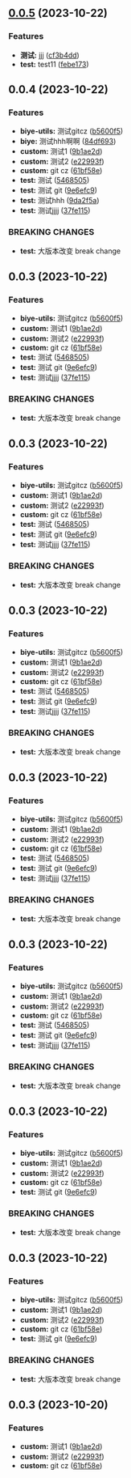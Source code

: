 ## [0.0.5](https://github.com/biyejun/biyejun-utils/compare/v0.0.4...v0.0.5) (2023-10-22)


### Features

* **测试:** jjj ([cf3b4dd](https://github.com/biyejun/biyejun-utils/commit/cf3b4ddfe7469fcee250b8fcd5d6fa882b9003c3))
* **test:** test11 ([febe173](https://github.com/biyejun/biyejun-utils/commit/febe17358f3255f6a990353497dcba74d5d5c2dd))



## 0.0.4 (2023-10-22)


### Features

* **biye-utils:** 测试gitcz ([b5600f5](https://github.com/biyejun/biyejun-utils/commit/b5600f5aeb54d8f74cfb947d7e1c0bb5e551606d))
* **biye:** 测试hhh啊啊 ([84df693](https://github.com/biyejun/biyejun-utils/commit/84df693ba3292c36b4dad2de18566d64420c6c1f))
* **custom:** 测试1 ([9b1ae2d](https://github.com/biyejun/biyejun-utils/commit/9b1ae2dae6dde59099cef83ae4f78520765339bd))
* **custom:** 测试2 ([e22993f](https://github.com/biyejun/biyejun-utils/commit/e22993f64c90b7830e0211614409a3120e8300a2))
* **custom:** git cz ([61bf58e](https://github.com/biyejun/biyejun-utils/commit/61bf58eca69b5d8dab81b90b92fc75f3248d3b8c))
* **test:** 测试 ([5468505](https://github.com/biyejun/biyejun-utils/commit/54685057567d57d02c17c67019d8cdcace5680d9))
* **test:** 测试 git ([9e6efc9](https://github.com/biyejun/biyejun-utils/commit/9e6efc94853cfeb5d12242c102ca752db95d2609))
* **test:** 测试hhh ([9da2f5a](https://github.com/biyejun/biyejun-utils/commit/9da2f5afbc8d565deb8df3a79e003347c4e7b876))
* **test:** 测试jjjj ([37fe115](https://github.com/biyejun/biyejun-utils/commit/37fe1154685a48b9240f8ff6a2aaee468a29b841))


### BREAKING CHANGES

* **test:** 大版本改变 break change



## 0.0.3 (2023-10-22)


### Features

* **biye-utils:** 测试gitcz ([b5600f5](https://github.com/biyejun/biyejun-utils/commit/b5600f5aeb54d8f74cfb947d7e1c0bb5e551606d))
* **custom:** 测试1 ([9b1ae2d](https://github.com/biyejun/biyejun-utils/commit/9b1ae2dae6dde59099cef83ae4f78520765339bd))
* **custom:** 测试2 ([e22993f](https://github.com/biyejun/biyejun-utils/commit/e22993f64c90b7830e0211614409a3120e8300a2))
* **custom:** git cz ([61bf58e](https://github.com/biyejun/biyejun-utils/commit/61bf58eca69b5d8dab81b90b92fc75f3248d3b8c))
* **test:** 测试 ([5468505](https://github.com/biyejun/biyejun-utils/commit/54685057567d57d02c17c67019d8cdcace5680d9))
* **test:** 测试 git ([9e6efc9](https://github.com/biyejun/biyejun-utils/commit/9e6efc94853cfeb5d12242c102ca752db95d2609))
* **test:** 测试jjjj ([37fe115](https://github.com/biyejun/biyejun-utils/commit/37fe1154685a48b9240f8ff6a2aaee468a29b841))


### BREAKING CHANGES

* **test:** 大版本改变 break change



## 0.0.3 (2023-10-22)


### Features

* **biye-utils:** 测试gitcz ([b5600f5](https://github.com/biyejun/biyejun-utils/commit/b5600f5aeb54d8f74cfb947d7e1c0bb5e551606d))
* **custom:** 测试1 ([9b1ae2d](https://github.com/biyejun/biyejun-utils/commit/9b1ae2dae6dde59099cef83ae4f78520765339bd))
* **custom:** 测试2 ([e22993f](https://github.com/biyejun/biyejun-utils/commit/e22993f64c90b7830e0211614409a3120e8300a2))
* **custom:** git cz ([61bf58e](https://github.com/biyejun/biyejun-utils/commit/61bf58eca69b5d8dab81b90b92fc75f3248d3b8c))
* **test:** 测试 ([5468505](https://github.com/biyejun/biyejun-utils/commit/54685057567d57d02c17c67019d8cdcace5680d9))
* **test:** 测试 git ([9e6efc9](https://github.com/biyejun/biyejun-utils/commit/9e6efc94853cfeb5d12242c102ca752db95d2609))
* **test:** 测试jjjj ([37fe115](https://github.com/biyejun/biyejun-utils/commit/37fe1154685a48b9240f8ff6a2aaee468a29b841))


### BREAKING CHANGES

* **test:** 大版本改变 break change



## 0.0.3 (2023-10-22)


### Features

* **biye-utils:** 测试gitcz ([b5600f5](https://github.com/biyejun/biyejun-utils/commit/b5600f5aeb54d8f74cfb947d7e1c0bb5e551606d))
* **custom:** 测试1 ([9b1ae2d](https://github.com/biyejun/biyejun-utils/commit/9b1ae2dae6dde59099cef83ae4f78520765339bd))
* **custom:** 测试2 ([e22993f](https://github.com/biyejun/biyejun-utils/commit/e22993f64c90b7830e0211614409a3120e8300a2))
* **custom:** git cz ([61bf58e](https://github.com/biyejun/biyejun-utils/commit/61bf58eca69b5d8dab81b90b92fc75f3248d3b8c))
* **test:** 测试 ([5468505](https://github.com/biyejun/biyejun-utils/commit/54685057567d57d02c17c67019d8cdcace5680d9))
* **test:** 测试 git ([9e6efc9](https://github.com/biyejun/biyejun-utils/commit/9e6efc94853cfeb5d12242c102ca752db95d2609))
* **test:** 测试jjjj ([37fe115](https://github.com/biyejun/biyejun-utils/commit/37fe1154685a48b9240f8ff6a2aaee468a29b841))


### BREAKING CHANGES

* **test:** 大版本改变 break change



## 0.0.3 (2023-10-22)


### Features

* **biye-utils:** 测试gitcz ([b5600f5](https://github.com/biyejun/biyejun-utils/commit/b5600f5aeb54d8f74cfb947d7e1c0bb5e551606d))
* **custom:** 测试1 ([9b1ae2d](https://github.com/biyejun/biyejun-utils/commit/9b1ae2dae6dde59099cef83ae4f78520765339bd))
* **custom:** 测试2 ([e22993f](https://github.com/biyejun/biyejun-utils/commit/e22993f64c90b7830e0211614409a3120e8300a2))
* **custom:** git cz ([61bf58e](https://github.com/biyejun/biyejun-utils/commit/61bf58eca69b5d8dab81b90b92fc75f3248d3b8c))
* **test:** 测试 ([5468505](https://github.com/biyejun/biyejun-utils/commit/54685057567d57d02c17c67019d8cdcace5680d9))
* **test:** 测试 git ([9e6efc9](https://github.com/biyejun/biyejun-utils/commit/9e6efc94853cfeb5d12242c102ca752db95d2609))
* **test:** 测试jjjj ([37fe115](https://github.com/biyejun/biyejun-utils/commit/37fe1154685a48b9240f8ff6a2aaee468a29b841))


### BREAKING CHANGES

* **test:** 大版本改变 break change



## 0.0.3 (2023-10-22)


### Features

* **biye-utils:** 测试gitcz ([b5600f5](https://github.com/biyejun/biyejun-utils/commit/b5600f5aeb54d8f74cfb947d7e1c0bb5e551606d))
* **custom:** 测试1 ([9b1ae2d](https://github.com/biyejun/biyejun-utils/commit/9b1ae2dae6dde59099cef83ae4f78520765339bd))
* **custom:** 测试2 ([e22993f](https://github.com/biyejun/biyejun-utils/commit/e22993f64c90b7830e0211614409a3120e8300a2))
* **custom:** git cz ([61bf58e](https://github.com/biyejun/biyejun-utils/commit/61bf58eca69b5d8dab81b90b92fc75f3248d3b8c))
* **test:** 测试 ([5468505](https://github.com/biyejun/biyejun-utils/commit/54685057567d57d02c17c67019d8cdcace5680d9))
* **test:** 测试 git ([9e6efc9](https://github.com/biyejun/biyejun-utils/commit/9e6efc94853cfeb5d12242c102ca752db95d2609))
* **test:** 测试jjjj ([37fe115](https://github.com/biyejun/biyejun-utils/commit/37fe1154685a48b9240f8ff6a2aaee468a29b841))


### BREAKING CHANGES

* **test:** 大版本改变 break change



## 0.0.3 (2023-10-22)


### Features

* **biye-utils:** 测试gitcz ([b5600f5](https://github.com/biyejun/biyejun-utils/commit/b5600f5aeb54d8f74cfb947d7e1c0bb5e551606d))
* **custom:** 测试1 ([9b1ae2d](https://github.com/biyejun/biyejun-utils/commit/9b1ae2dae6dde59099cef83ae4f78520765339bd))
* **custom:** 测试2 ([e22993f](https://github.com/biyejun/biyejun-utils/commit/e22993f64c90b7830e0211614409a3120e8300a2))
* **custom:** git cz ([61bf58e](https://github.com/biyejun/biyejun-utils/commit/61bf58eca69b5d8dab81b90b92fc75f3248d3b8c))
* **test:** 测试 git ([9e6efc9](https://github.com/biyejun/biyejun-utils/commit/9e6efc94853cfeb5d12242c102ca752db95d2609))


### BREAKING CHANGES

* **test:** 大版本改变 break change



## 0.0.3 (2023-10-22)


### Features

* **biye-utils:** 测试gitcz ([b5600f5](https://github.com/biyejun/biyejun-utils/commit/b5600f5aeb54d8f74cfb947d7e1c0bb5e551606d))
* **custom:** 测试1 ([9b1ae2d](https://github.com/biyejun/biyejun-utils/commit/9b1ae2dae6dde59099cef83ae4f78520765339bd))
* **custom:** 测试2 ([e22993f](https://github.com/biyejun/biyejun-utils/commit/e22993f64c90b7830e0211614409a3120e8300a2))
* **custom:** git cz ([61bf58e](https://github.com/biyejun/biyejun-utils/commit/61bf58eca69b5d8dab81b90b92fc75f3248d3b8c))
* **test:** 测试 git ([9e6efc9](https://github.com/biyejun/biyejun-utils/commit/9e6efc94853cfeb5d12242c102ca752db95d2609))


### BREAKING CHANGES

* **test:** 大版本改变 break change



## 0.0.3 (2023-10-20)


### Features

* **custom:** 测试1 ([9b1ae2d](https://github.com/biyejun/biyejun-utils/commit/9b1ae2dae6dde59099cef83ae4f78520765339bd))
* **custom:** 测试2 ([e22993f](https://github.com/biyejun/biyejun-utils/commit/e22993f64c90b7830e0211614409a3120e8300a2))
* **custom:** git cz ([61bf58e](https://github.com/biyejun/biyejun-utils/commit/61bf58eca69b5d8dab81b90b92fc75f3248d3b8c))



